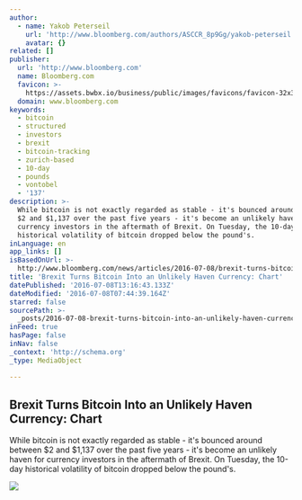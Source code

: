 ```yaml
---
author:
  - name: Yakob Peterseil
    url: 'http://www.bloomberg.com/authors/ASCCR_8p9Gg/yakob-peterseil'
    avatar: {}
related: []
publisher:
  url: 'http://www.bloomberg.com'
  name: Bloomberg.com
  favicon: >-
    https://assets.bwbx.io/business/public/images/favicons/favicon-32x32-d2b81a9373.png
  domain: www.bloomberg.com
keywords:
  - bitcoin
  - structured
  - investors
  - brexit
  - bitcoin-tracking
  - zurich-based
  - 10-day
  - pounds
  - vontobel
  - '137'
description: >-
  While bitcoin is not exactly regarded as stable - it's bounced around between
  $2 and $1,137 over the past five years - it's become an unlikely haven for
  currency investors in the aftermath of Brexit. On Tuesday, the 10-day
  historical volatility of bitcoin dropped below the pound's.
inLanguage: en
app_links: []
isBasedOnUrl: >-
  http://www.bloomberg.com/news/articles/2016-07-08/brexit-turns-bitcoin-into-an-unlikely-haven-currency-chart
title: 'Brexit Turns Bitcoin Into an Unlikely Haven Currency: Chart'
datePublished: '2016-07-08T13:16:43.133Z'
dateModified: '2016-07-08T07:44:39.164Z'
starred: false
sourcePath: >-
  _posts/2016-07-08-brexit-turns-bitcoin-into-an-unlikely-haven-currency-chart.md
inFeed: true
hasPage: false
inNav: false
_context: 'http://schema.org'
_type: MediaObject

---
```

<article style=""><h1>Brexit Turns Bitcoin Into an Unlikely Haven Currency: Chart</h1><p>While bitcoin is not exactly regarded as stable - it's bounced around between $2 and $1,137 over the past five years - it's become an unlikely haven for currency investors in the aftermath of Brexit. On Tuesday, the 10-day historical volatility of bitcoin dropped below the pound's.</p><img src="https://assets.bwbx.io/business/public/images/social_fallbacks/bloomberg_technology_default-7d25a852b6.jpg" /></article>